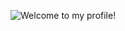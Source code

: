 ![Welcome to my profile!](https://cdn-images-1.medium.com/max/1600/1*g3zcRSjUu50p7_1brc9c2Q.gif)

<!--
**number0x0001/number0x0001** is a ✨ _special_ ✨ repository because its `README.md` (this file) appears on your GitHub profile.

Here are some ideas to get you started:

- 🔭 I’m currently working on ...
- 🌱 I’m currently learning ...
- 👯 I’m looking to collaborate on ...
- 🤔 I’m looking for help with ...
- 💬 Ask me about ...
- 📫 How to reach me: ...
- 😄 Pronouns: ...
- ⚡ Fun fact: ...
-->
